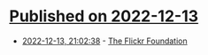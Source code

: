 # [Published on 2022-12-13](index.md)

* [2022-12-13, 21:02:38](https://news.ycombinator.com/item?id=33975736) - [The Flickr Foundation](https://www.flickr.org/announcing-the-flickr-foundation/)
